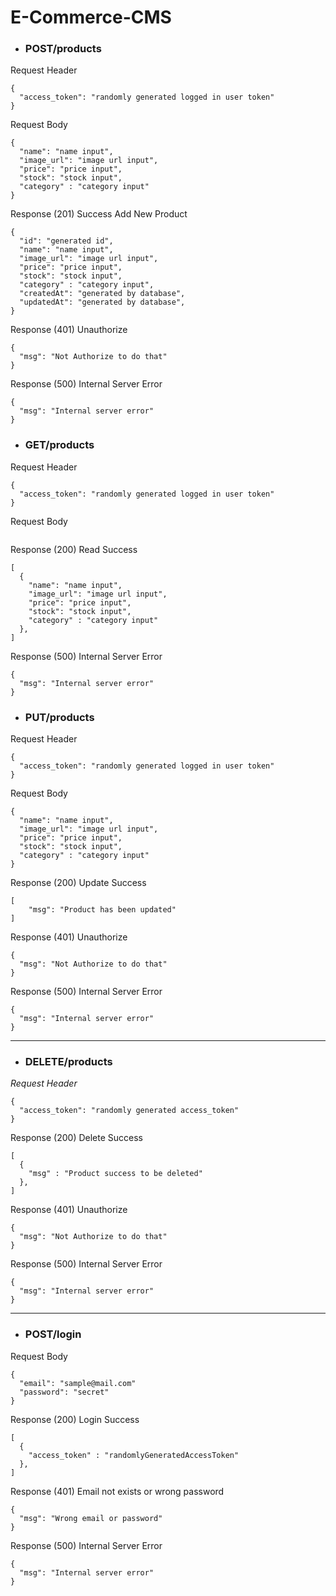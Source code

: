 # E-Commerce-CMS

* ### POST/products


Request Header

``` 
{
  "access_token": "randomly generated logged in user token"
}
```

Request Body

``` 
{
  "name": "name input",
  "image_url": "image url input",
  "price": "price input",
  "stock": "stock input",
  "category" : "category input"
}
```

Response (201) Success Add New Product
```
{
  "id": "generated id",
  "name": "name input",
  "image_url": "image url input",
  "price": "price input",
  "stock": "stock input",
  "category" : "category input",
  "createdAt": "generated by database",
  "updatedAt": "generated by database",
}
```

Response (401) Unauthorize

``` 
{
  "msg": "Not Authorize to do that"
}
```

Response (500) Internal Server Error

``` 
{
  "msg": "Internal server error"
}
```

* ### GET/products


Request Header

``` 
{
  "access_token": "randomly generated logged in user token"
}
```

Request Body

``` 

```

Response (200)  Read Success

``` 
[
  {
    "name": "name input",
    "image_url": "image url input",
    "price": "price input",
    "stock": "stock input",
    "category" : "category input"
  },
]
```

Response (500) Internal Server Error

``` 
{
  "msg": "Internal server error"
}
```

 
* ### PUT/products

Request Header

``` 
{
  "access_token": "randomly generated logged in user token"
}
```

Request Body

``` 
{
  "name": "name input",
  "image_url": "image url input",
  "price": "price input",
  "stock": "stock input",
  "category" : "category input"
}
```

Response (200) Update Success

``` 
[
    "msg": "Product has been updated"
]
```



Response (401) Unauthorize

``` 
{
  "msg": "Not Authorize to do that"
}
```
Response (500) Internal Server Error

``` 
{
  "msg": "Internal server error"
}
```

---


* ### DELETE/products

_Request Header_

``` 
{
  "access_token": "randomly generated access_token"
}
```

Response (200) Delete Success

``` 
[
  {
    "msg" : "Product success to be deleted"
  },
]
```

Response (401) Unauthorize

``` 
{
  "msg": "Not Authorize to do that"
}
```

Response (500) Internal Server Error

``` 
{
  "msg": "Internal server error"
}
```

---

* ### POST/login

Request Body

``` 
{
  "email": "sample@mail.com"
  "password": "secret"
}
```

Response (200) Login Success

``` 
[
  {
    "access_token" : "randomlyGeneratedAccessToken"
  },
]
```

Response (401) Email not exists or wrong password

``` 
{
  "msg": "Wrong email or password"
}
```

Response (500) Internal Server Error

``` 
{
  "msg": "Internal server error"
}
```